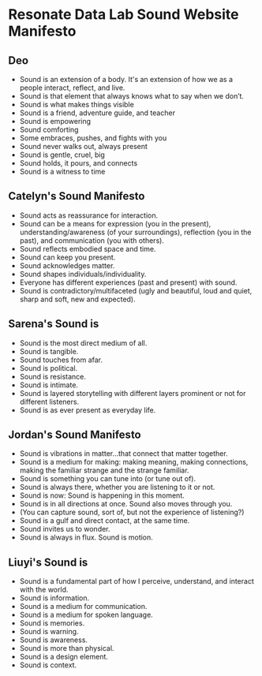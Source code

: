 # Resonate Data Lab Sound Website Manifesto


 ## Deo
- Sound is an extension of a body. It's an extension of how we as a people interact, reflect, and live.
- Sound is that element that always knows what to say when we don’t.
- Sound is what makes things visible
- Sound is a friend, adventure guide, and teacher
- Sound is empowering
- Sound comforting
- Some embraces, pushes, and fights with you
- Sound never walks out, always present
- Sound is gentle, cruel, big
- Sound holds, it pours, and connects
- Sound is a witness to time

## Catelyn's Sound Manifesto
- Sound acts as reassurance for interaction.
- Sound can be a means for expression (you in the present), understanding/awareness (of your surroundings), reflection (you in the past), and communication (you with others).
- Sound reflects embodied space and time.
- Sound can keep you present.
- Sound acknowledges matter.
- Sound shapes individuals/individuality.
- Everyone has different experiences (past and present) with sound.
- Sound is contradictory/multifaceted (ugly and beautiful, loud and quiet, sharp and soft, new and expected).
  
## Sarena's Sound is

- Sound is the most direct medium of all.  
- Sound is tangible.  
- Sound touches from afar.  
- Sound is political.  
- Sound is resistance.  
- Sound is intimate.  
- Sound is layered storytelling with different layers prominent or not for different listeners.  
- Sound is as ever present as everyday life.

## Jordan's Sound Manifesto
- Sound is vibrations in matter...that connect that matter together.
- Sound is a medium for making: making meaning, making connections, making the familiar strange and the strange familiar.
- Sound is something you can tune into (or tune out of).
- Sound is always there, whether you are listening to it or not.
- Sound is now: Sound is happening in this moment. 
- Sound is in all directions at once. Sound also moves through you.
- (You can capture sound, sort of, but not the experience of listening?)
- Sound is a gulf and direct contact, at the same time.
- Sound invites us to wonder.
- Sound is always in flux. Sound is motion.

## Liuyi's Sound is
- Sound is a fundamental part of how I perceive, understand, and interact with the world.
- Sound is information.
- Sound is a medium for communication.
- Sound is a medium for spoken language.
- Sound is memories.
- Sound is warning.
- Sound is awareness.
- Sound is more than physical.
- Sound is a design element.
- Sound is context.
